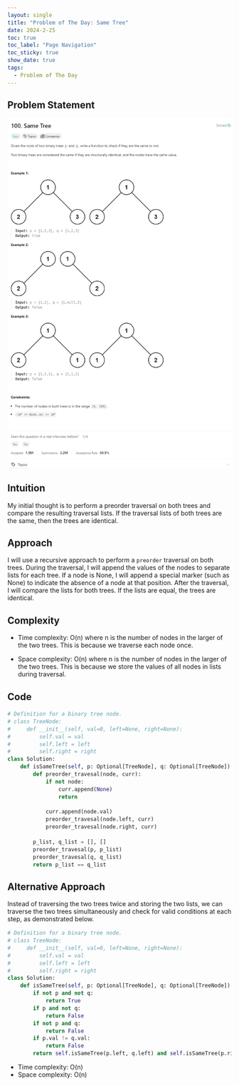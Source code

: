 ```yaml
---
layout: single
title: "Problem of The Day: Same Tree"
date: 2024-2-25
toc: true
toc_label: "Page Navigation"
toc_sticky: true
show_date: true
tags:
  - Problem of The Day
---
```


## Problem Statement

[![problem-100](/assets/images/2024-02-25_19-57-33-problem-100.png)](/assets/images/2024-02-25_19-57-33-problem-100.png)

## Intuition

My initial thought is to perform a preorder traversal on both trees and compare the resulting traversal lists. If the traversal lists of both trees are the same, then the trees are identical.

## Approach

I will use a recursive approach to perform a `preorder` traversal on both trees. During the traversal, I will append the values of the nodes to separate lists for each tree. If a node is None, I will append a special marker (such as None) to indicate the absence of a node at that position. After the traversal, I will compare the lists for both trees. If the lists are equal, the trees are identical.

## Complexity

- Time complexity:
  O(n) where n is the number of nodes in the larger of the two trees. This is because we traverse each node once.

- Space complexity:
  O(n) where n is the number of nodes in the larger of the two trees. This is because we store the values of all nodes in lists during traversal.

## Code

```python
# Definition for a binary tree node.
# class TreeNode:
#     def __init__(self, val=0, left=None, right=None):
#         self.val = val
#         self.left = left
#         self.right = right
class Solution:
    def isSameTree(self, p: Optional[TreeNode], q: Optional[TreeNode]) -> bool:
        def preorder_travesal(node, curr):
            if not node:
                curr.append(None)
                return

            curr.append(node.val)
            preorder_travesal(node.left, curr)
            preorder_travesal(node.right, curr)

        p_list, q_list = [], []
        preorder_travesal(p, p_list)
        preorder_travesal(q, q_list)
        return p_list == q_list

```

## Alternative Approach

Instead of traversing the two trees twice and storing the two lists, we can traverse the two trees simultaneously and check for valid conditions at each step, as demonstrated below.

```python
# Definition for a binary tree node.
# class TreeNode:
#     def __init__(self, val=0, left=None, right=None):
#         self.val = val
#         self.left = left
#         self.right = right
class Solution:
    def isSameTree(self, p: Optional[TreeNode], q: Optional[TreeNode]) -> bool:
        if not p and not q:
            return True
        if p and not q:
            return False
        if not p and q:
            return False
        if p.val != q.val:
            return False
        return self.isSameTree(p.left, q.left) and self.isSameTree(p.right, q.right)

```

- Time complexity: O(n)
- Space complexity: O(n)
